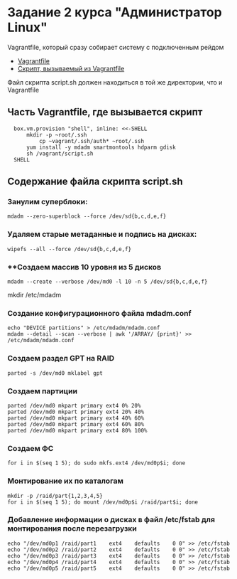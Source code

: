 # Задание 2 курса "Администратор Linux"

Vagrantfile, который сразу собирает систему с подключенным рейдом


* [Vagrantfile](Vagrantfile)
* [Скрипт, вызываемый из Vagrantfile](script.sh)

Файл скрипта script.sh должен находиться в той же директории, что и Vagrantfile

## Часть Vagrantfile, где вызывается скрипт
 	  box.vm.provision "shell", inline: <<-SHELL
	      mkdir -p ~root/.ssh
              cp ~vagrant/.ssh/auth* ~root/.ssh
	      yum install -y mdadm smartmontools hdparm gdisk
	      sh /vagrant/script.sh
  	  SHELL

## Содержание файла скрипта script.sh

### **Занулим суперблоки:**
```
mdadm --zero-superblock --force /dev/sd{b,c,d,e,f}
```
### **Удаляем старые метаданные и подпись на дисках:**
```
wipefs --all --force /dev/sd{b,c,d,e,f}
```
### **Создаем массив 10 уровня из 5 дисков
```
mdadm --create --verbose /dev/md0 -l 10 -n 5 /dev/sd{b,c,d,e,f}
```
mkdir /etc/mdadm
### **Создание конфигурационного файла mdadm.conf**
```
echo "DEVICE partitions" > /etc/mdadm/mdadm.conf
mdadm --detail --scan --verbose | awk '/ARRAY/ {print}' >> /etc/mdadm/mdadm.conf
```
### **Создаем раздел GPT на RAID**
```
parted -s /dev/md0 mklabel gpt
```
### **Создаем партиции**
```
parted /dev/md0 mkpart primary ext4 0% 20%
parted /dev/md0 mkpart primary ext4 20% 40%
parted /dev/md0 mkpart primary ext4 40% 60%
parted /dev/md0 mkpart primary ext4 60% 80%
parted /dev/md0 mkpart primary ext4 80% 100%
```
### **Создаем ФС**
```
for i in $(seq 1 5); do sudo mkfs.ext4 /dev/md0p$i; done
```
### **Монтирование их по каталогам**
```
mkdir -p /raid/part{1,2,3,4,5}
for i in $(seq 1 5); do mount /dev/md0p$i /raid/part$i; done
```
### **Добавление информации о дисках в файл /etc/fstab для монтирования после перезагрузки**
```
echo "/dev/md0p1 /raid/part1    ext4    defaults    0 0" >> /etc/fstab
echo "/dev/md0p2 /raid/part2    ext4    defaults    0 0" >> /etc/fstab
echo "/dev/md0p3 /raid/part3    ext4    defaults    0 0" >> /etc/fstab
echo "/dev/md0p4 /raid/part4    ext4    defaults    0 0" >> /etc/fstab
echo "/dev/md0p5 /raid/part5    ext4    defaults    0 0" >> /etc/fstab
```

